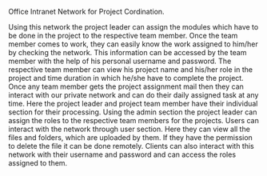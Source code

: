 Office Intranet Network for Project Cordination.

Using this network the project leader can assign the modules which have to be done in the project to the respective team member. Once the team member comes to work, they can easily know the work assigned to him/her by checking the network. This information can be accessed by the team member with the help of his personal username and password. The respective team member can view his project name and his/her role in the project and time duration in which he/she have to complete the project.
 Once any team member gets the project assignment mail then they can interact with our private network and can do their daily assigned task at any time. Here the project leader and project team member have their individual section for their processing. Using the admin section the project leader can assign the roles to the respective team members for the projects.
 Users can interact with the network through user section. Here they can view all the files and folders, which are uploaded by them. If they have the permission to delete the file it can be done remotely.
Clients can also interact with this network with their username and password and can access the roles assigned to them.

